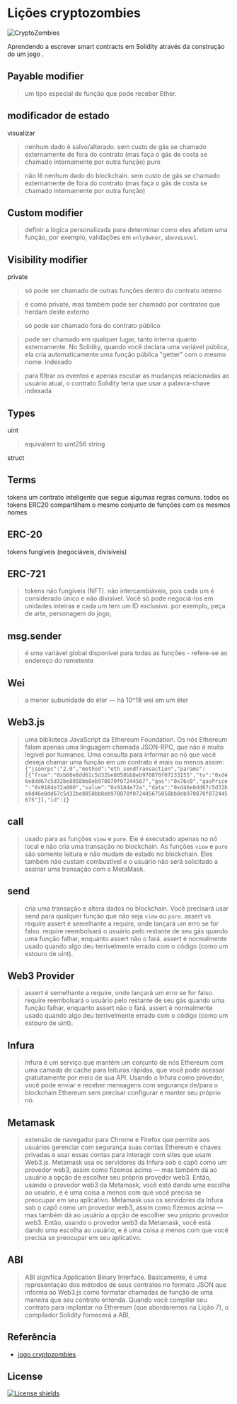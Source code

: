 
# Lições cryptozombies 
![CryptoZombies](https://user-images.githubusercontent.com/13703497/69648502-c8f3db80-10ae-11ea-9d52-ce4d4bbc426a.jpeg)

Aprendendo a escrever smart contracts em Solidity através da construção do um jogo .


 ## Payable modifier
> um tipo especial de função que pode receber Ether.
## modificador de estado
visualizar

> nenhum dado é salvo/alterado. sem custo de gás se chamado externamente de fora do contrato (mas faça o gás de costa se chamado internamente por outra função)
puro

> não lê nenhum dado do blockchain. sem custo de gás se chamado externamente de fora do contrato (mas faça o gás de costa se chamado internamente por outra função)


## Custom modifier

> definir a lógica personalizada para determinar como eles afetam uma função, por exemplo, validações em `onlyOwner`, `aboveLevel`.
## Visibility modifier
private

> só pode ser chamado de outras funções dentro do contrato
interno

> é como private, mas também pode ser chamado por contratos que herdam deste
externo

> só pode ser chamado fora do contrato
público

> pode ser chamado em qualquer lugar, tanto interna quanto externamente. No Solidity, quando você declara uma variável pública, ela cria automaticamente uma função pública "getter" com o mesmo nome.
indexado

> para filtrar os eventos e apenas escutar as mudanças relacionadas ao usuário atual, o contrato Solidity teria que usar a palavra-chave indexada

## Types

uint

> equivalent to uint256
string

struct
## Terms
tokens
um contrato inteligente que segue algumas regras comuns. todos os tokens ERC20 compartilham o mesmo conjunto de funções com os mesmos nomes

  ## ERC-20

 tokens fungíveis (negociáveis, divisíveis)

 ## ERC-721
> tokens não fungíveis (NFT).
> não intercambiáveis, pois cada um é considerado único e não divisível. Você só pode negociá-los em unidades inteiras e cada um tem um ID exclusivo. por exemplo, peça de arte, personagem do jogo,

 ## msg.sender
> é uma variável global disponível para todas as funções - refere-se ao endereço do remetente

 ## Wei
> a menor subunidade do éter — há 10^18 wei em um éter

 ## Web3.js
> uma biblioteca JavaScript da Ethereum Foundation. Os nós Ethereum falam apenas uma linguagem chamada JSON-RPC, que não é muito legível por humanos. Uma consulta para informar ao nó que você deseja chamar uma função em um contrato é mais ou menos assim:
> `{"jsonrpc":"2.0","method":"eth_sendTransaction","params":[{"from":"0xb60e8dd61c5d32be8058bb8eb970870f07233155","to":"0xd46e8dd67c5d32be8058bb8eb970870f07244567","gas":"0x76c0","gasPrice":"0x9184e72a000","value":"0x9184e72a","data":"0xd46e8dd67c5d32be8d46e8dd67c5d32be8058bb8eb970870f072445675058bb8eb970870f072445675"}],"id":1}`
 ## call
> usado para as funções `view` e `pure`. Ele é executado apenas no nó local e não cria uma transação no blockchain. As funções `view` e `pure` são somente leitura e não mudam de estado no blockchain. Eles também não custam combustível e o usuário não será solicitado a assinar uma transação com o MetaMask.
 ## send
> cria uma transação e altera dados no blockchain. Você precisará usar send para qualquer função que não seja `view` ou `pure`.
assert vs require
> assert é semelhante a require, onde lançará um erro se for falso. require reembolsará o usuário pelo restante de seu gás quando uma função falhar, enquanto assert não o fará. assert é normalmente usado quando algo deu terrivelmente errado com o código (como um estouro de uint).
 ## Web3 Provider

> assert é semelhante a require, onde lançará um erro se for falso. require reembolsará o usuário pelo restante de seu gás quando uma função falhar, enquanto assert não o fará. assert é normalmente usado quando algo deu terrivelmente errado com o código (como um estouro de uint).
 ## Infura
> Infura é um serviço que mantém um conjunto de nós Ethereum com uma camada de cache para leituras rápidas, que você pode acessar gratuitamente por meio de sua API. Usando o Infura como provedor, você pode enviar e receber mensagens com segurança de/para o blockchain Ethereum sem precisar configurar e manter seu próprio nó.
## Metamask
> extensão de navegador para Chrome e Firefox que permite aos usuários gerenciar com segurança suas contas Ethereum e chaves privadas e usar essas contas para interagir com sites que usam Web3.js.
> Metamask usa os servidores da Infura sob o capô como um provedor web3, assim como fizemos acima — mas também dá ao usuário a opção de escolher seu próprio provedor web3. Então, usando o provedor web3 da Metamask, você está dando uma escolha ao usuário, e é uma coisa a menos com que você precisa se preocupar em seu aplicativo.
> Metamask usa os servidores da Infura sob o capô como um provedor web3, assim como fizemos acima — mas também dá ao usuário a opção de escolher seu próprio provedor web3. Então, usando o provedor web3 da Metamask, você está dando uma escolha ao usuário, e é uma coisa a menos com que você precisa se preocupar em seu aplicativo.
## ABI
> ABI significa Application Binary Interface. Basicamente, é uma representação dos métodos de seus contratos no formato JSON que informa ao Web3.js como formatar chamadas de função de uma maneira que seu contrato entenda.
> Quando você compilar seu contrato para implantar no Ethereum (que abordaremos na Lição 7), o compilador Solidity fornecerá a ABI,





## Referência

 - [jogo cryptozombies](https://cryptozombies.io/en/course/)
 ## License
 [![License shields](https://img.shields.io/badge/License-GPL%20v3-blue)](https://www.gnu.org/licenses/gpl-3.0)
 

 

